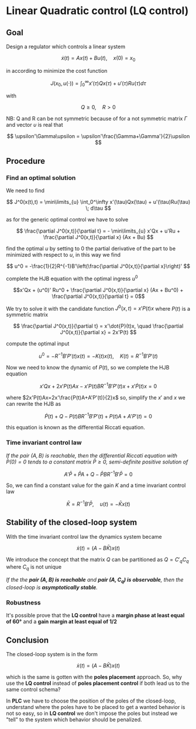 # Linear Quadratic control (LQ control)

## Goal

Design a regulator which controls a linear system

$$\dot{x}(t) = Ax(t) + Bu(t),\quad x(0)=x_0$$

in according to minimize the cost function

$$ J(x_0,u(\cdot)) = \int_0^\infty x'(\tau)Qx(\tau) + u'(\tau)Ru(\tau) d\tau $$

with

$$ Q\geq0,\quad R>0 $$

NB: Q and R can be not symmetric because of for a not symmetric matrix $\Gamma$ and vector $\upsilon$ is real that

$$ \upsilon'\Gamma\upsilon = \upsilon'\frac{\Gamma+\Gamma'}{2}\upsilon $$

## Procedure

### Find an optimal solution

We need to find

$$ J^0(x(t),t) = \min\limits_{u} \int_0^\infty x'(\tau)Qx(\tau) + u'(\tau)Ru(\tau) \; d\tau $$

as for the generic optimal control we have to solve

$$ \frac{\partial J^0(x,t)}{\partial t} = - \min\limits_{u} x'Qx + u'Ru + \frac{\partial J^0(x,t)}{\partial x} (Ax + Bu) $$

find the optimal $u$ by setting to 0 the partial derivative of the part to be minimized with respect to $u$, in this way we find

$$ u^0 = -\frac{1}{2}R^{-1}B'\left(\frac{\partial J^0(x,t)}{\partial x}\right)' $$

complete the HJB equation with the optimal ingress $u^0$

$$x'Qx + (u^0)' Ru^0 + \frac{\partial J^0(x,t)}{\partial x} (Ax + Bu^0) + \frac{\partial J^0(x,t)}{\partial t} = 0$$

We try to solve it with the candidate function $J^0(x,t) = x'P(t)x$ where $P(t)$ is a symmetric matrix

$$ \frac{\partial J^0(x,t)}{\partial t} = x'\dot{P}(t)x, \quad \frac{\partial J^0(x,t)}{\partial x} = 2x'P(t) $$

compute the optimal input

$$ u^0 = -R^{-1}B'P'(t)x(t) = -K(t)x(t), \quad K(t)=R^{-1}B'P'(t) $$

Now we need to know the dynamic of $P(t)$, so we complete the HJB equation

$$x'Qx + 2x'P(t)Ax - x'P(t)BR^{-1}B'P'(t)x + x'\dot{P}(t)x = 0$$

where $2x'P(t)Ax=2x'\frac{P(t)A+A'P'(t)}{2}x$ so, simplify the $x'$ and $x$ we can rewrite the HJB as

$$\dot{P}(t) + Q - P(t)BR^{-1}B'P'(t) + P(t)A + A'P'(t) = 0$$

this equation is known as the differential Riccati equation.

### Time invariant control law

*If the pair $(A, B)$ is reachable, then the differential Riccati equation with $P(0)=0$ tends to a constant matrix $\bar{P} \geq 0$, semi-definite positive solution of*

$$A'\bar{P} + \bar{P}A + Q - \bar{P}BR^{-1}B'\bar{P} = 0$$

So, we can find a constant value for the gain $K$ and a time invariant control law

$$\bar{K} = R^{-1}B'\bar{P}, \quad u(t)=-\bar{K}x(t)$$

## Stability of the closed-loop system

With the time invariant control law the dynamics system became

$$\dot{x}(t) = (A - B\bar{K})x(t)$$

We introduce the concept that the matrix $Q$ can be partitioned as $Q=C'_qC_q$ where $C_q$ is not unique

*If the the **pair $(A,B)$ is reachable** and **pair $(A,C_q)$ is observable**, then the closed-loop is **asymptotically stable**.*

### Robustness

It's possible prove that the **LQ control** have a **margin phase at least equal of $60°$** and a **gain margin at least equal of $1/2$**

## Conclusion

The closed-loop system is in the form

$$\dot{x}(t) = (A - B\bar{K})x(t)$$

which is the same is gotten with the **poles placement** approach.
So, why use the **LQ control** instead of **poles placement control** if both lead us to the same control schema?

In **PLC** we have to choose the position of the poles of the closed-loop, understand where the poles have to be placed to get a wanted behavior is not so easy, so in **LQ control** we don't impose the poles but instead we "tell" to the system which behavior should be penalized.
